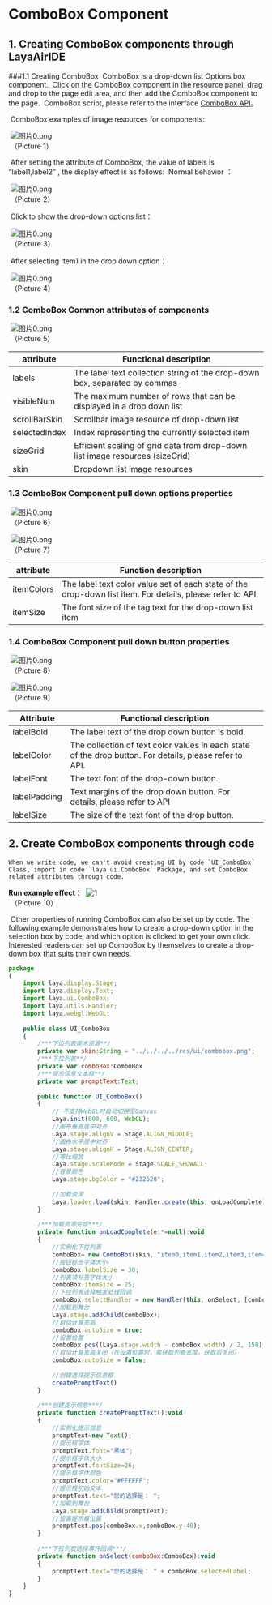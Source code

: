 # ComboBox Component



## 1. Creating ComboBox components through LayaAirIDE
###1.1 Creating ComboBox
​        ComboBox is a drop-down list Options box component.
​        Click on the ComboBox component in the resource panel, drag and drop to the page edit area, and then add the ComboBox component to the page.
​        ComboBox script, please refer to the interface [ComboBox API](http://layaair.ldc.layabox.com/api/index.html?category=Core&class=laya.ui.ComboBox)。

​        ComboBox examples of image resources for components:

​        ![图片0.png](img/1.png)<br/>
​    （Picture 1）

​        After setting the attribute of ComboBox, the value of labels is “label1,label2” , the display effect is as follows:
​        Normal behavior ：

​        ![图片0.png](img/2.png)<br/>
​    （Picture 2）

​        Click to show the drop-down options list：

​        ![图片0.png](img/3.png)<br/>
​    （Picture 3）

​        After selecting Item1 in the drop down option：

​        ![图片0.png](img/4.png)<br/>
​    （Picture 4）



### 1.2 ComboBox Common attributes of components

​        ![图片0.png](img/5.png)<br/>
​    （Picture 5）

 

| **attribute**        | **Functional description**                  |
| ------------- | ------------------------- |
| labels        | The label text collection string of the drop-down box, separated by commas   |
| visibleNum    | The maximum number of rows that can be displayed in a drop down list            |
| scrollBarSkin | Scrollbar image resource of drop-down list             |
| selectedIndex | Index representing the currently selected item              |
| sizeGrid      | Efficient scaling of grid data from drop-down list image resources (sizeGrid) |
| skin          | Dropdown list image resources                 |

 

### 1.3 ComboBox Component pull down options properties
​        ![图片0.png](img/6.png)<br/>
​    （Picture 6）

​        ![图片0.png](img/7.png)<br/>
​    （Picture 7）

 

| **attribute**     | **Function description**                      |
| ---------- | ----------------------------- |
| itemColors | The label text color value set of each state of the drop-down list item. For details, please refer to API. |
| itemSize   | The font size of the tag text for the drop-down list item              |

 

 

### 1.4 ComboBox Component pull down button properties

​        ![图片0.png](img/8.png)<br/>
​    （Picture 8）

​        ![图片0.png](img/9.png)<br/>
​    （Picture 9）

 

| **Attribute**       | **Functional description**                    |
| ------------ | --------------------------- |
| labelBold    | The label text of the drop down button is bold.             |
| labelColor   | The collection of text color values in each state of the drop button. For details, please refer to API. |
| labelFont    | The text font of the drop-down button.                 |
| labelPadding | Text margins of the drop down button. For details, please refer to API          |
| labelSize    | The size of the text font of the drop button.                |

 

## 2. Create ComboBox components through code

 	When we write code, we can't avoid creating UI by code `UI_ComboBox` Class, import in code `laya.ui.ComboBox` Package, and set ComboBox related attributes through code.

**Run example effect：**
​	![1](gif/1.gif)<br/>
​	（Picture 10）

​	Other properties of running ComboBox can also be set up by code. The following example demonstrates how to create a drop-down option in the selection box by code, and which option is clicked to get your own click. Interested readers can set up ComboBox by themselves to create a drop-down box that suits their own needs.

```javascript
package
{
	import laya.display.Stage;
	import laya.display.Text;
	import laya.ui.ComboBox;
	import laya.utils.Handler;
	import laya.webgl.WebGL;
	
	public class UI_ComboBox	
	{
		/***下边列表美术资源**/
		private var skin:String = "../../../../res/ui/combobox.png";
		/***下拉列表**/
		private var comboBox:ComboBox 
		/***提示信息文本框**/
		private var promptText:Text;
		
		public function UI_ComboBox() 
		{
			// 不支持WebGL时自动切换至Canvas
			Laya.init(800, 600, WebGL);
			//画布垂直居中对齐
			Laya.stage.alignV = Stage.ALIGN_MIDDLE;
			//画布水平居中对齐
			Laya.stage.alignH = Stage.ALIGN_CENTER;
			//等比缩放
			Laya.stage.scaleMode = Stage.SCALE_SHOWALL;
			//背景颜色
			Laya.stage.bgColor = "#232628";
			
			//加载资源
			Laya.loader.load(skin, Handler.create(this, onLoadComplete));
		}
		
		/***加载资源完成***/
		private function onLoadComplete(e:*=null):void
		{
			//实例化下拉列表
			comboBox= new ComboBox(skin, "item0,item1,item2,item3,item4,item5");
			//按钮标签字体大小
			comboBox.labelSize = 30;
			//列表项标签字体大小
			comboBox.itemSize = 25;
			//下拉列表选择触发处理回调
			comboBox.selectHandler = new Handler(this, onSelect, [comboBox]);
			//加载到舞台
			Laya.stage.addChild(comboBox);
			//自动计算宽高
			comboBox.autoSize = true;
			//设置位置
			comboBox.pos((Laya.stage.width - comboBox.width) / 2, 150);
			//自动计算宽高关闭（在设置位置时，需获取列表宽度，获取后关闭）
			comboBox.autoSize = false;
			
			//创建选择提示信息框
			createPromptText()
		}
		
		/***创建提示信息***/
		private function createPromptText():void
		{
			//实例化提示信息
			promptText=new Text();
			//提示框字体
			promptText.font="黑体";
			//提示框字体大小
			promptText.fontSize=26;
			//提示框字体颜色
			promptText.color="#FFFFFF";
			//提示框初始文本
			promptText.text="您的选择是： ";
			//加载到舞台
			Laya.stage.addChild(promptText);
			//设置提示框位置
			promptText.pos(comboBox.x,comboBox.y-40);
		}
		
		/***下拉列表选择事件回调***/
		private function onSelect(comboBox:ComboBox):void
		{
			promptText.text="您的选择是： " + comboBox.selectedLabel;
		}
	}
}
```

